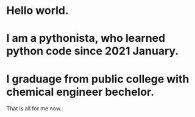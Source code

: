 # Hello world.
# I am a pythonista, who learned python code since 2021 January.
# I graduage from public college with chemical engineer bechelor.
That is all for me now..
